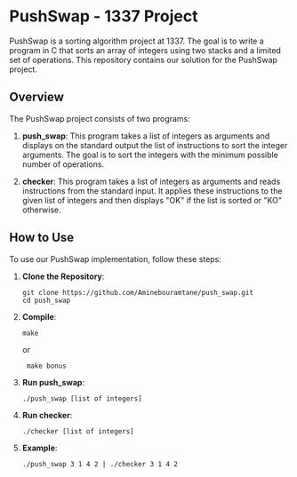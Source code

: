 # PushSwap - 1337 Project

PushSwap is a sorting algorithm project at 1337. The goal is to write a program in C that sorts an array of integers using two stacks and a limited set of operations. This repository contains our solution for the PushSwap project.

## Overview

The PushSwap project consists of two programs:

1. **push_swap**: This program takes a list of integers as arguments and displays on the standard output the list of instructions to sort the integer arguments. The goal is to sort the integers with the minimum possible number of operations.
   
2. **checker**: This program takes a list of integers as arguments and reads instructions from the standard input. It applies these instructions to the given list of integers and then displays "OK" if the list is sorted or "KO" otherwise.

## How to Use

To use our PushSwap implementation, follow these steps:

1. **Clone the Repository**:

    ```
    git clone https://github.com/Aminebouramtane/push_swap.git
    cd push_swap
    ```

2. **Compile**:

    ```
    make
    ```
    or
   ```
    make bonus
   ```

4. **Run push_swap**:

    ```
    ./push_swap [list of integers]
    ```

5. **Run checker**:

    ```
    ./checker [list of integers]
    ```

6. **Example**:

    ```
    ./push_swap 3 1 4 2 | ./checker 3 1 4 2
    ```





